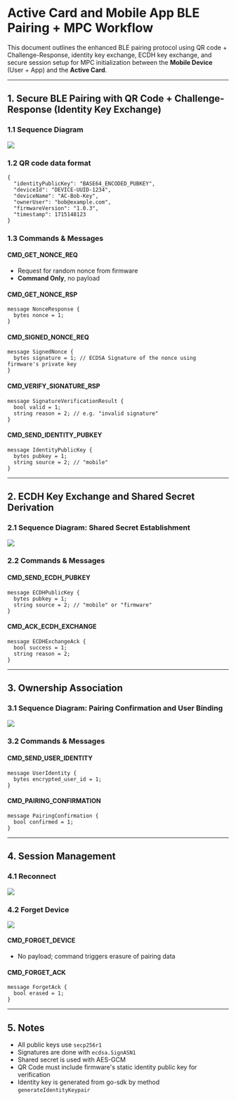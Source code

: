 # Active Card and Mobile App BLE Pairing + MPC Workflow

This document outlines the enhanced BLE pairing protocol using QR code + Challenge-Response, identity key exchange, ECDH key exchange, and secure session setup for MPC initialization between the **Mobile Device** (User + App) and the **Active Card**.

* * *

  

## 1\. Secure BLE Pairing with QR Code + Challenge-Response (Identity Key Exchange)

### 1.1 Sequence Diagram

![](https://t9018252776.p.clickup-attachments.com/t9018252776/b60ebbc5-27f3-4e29-a715-c16a6cd1ba16/image.png)

### 1.2 QR code data format

```plain
{
  "identityPublicKey": "BASE64_ENCODED_PUBKEY",
  "deviceId": "DEVICE-UUID-1234",
  "deviceName": "AC-Bob-Key",
  "ownerUser": "bob@example.com",
  "firmwareVersion": "1.0.3",
  "timestamp": 1715148123
}
```

### 1.3 Commands & Messages

#### CMD\_GET\_NONCE\_REQ

*   Request for random nonce from firmware
*   **Command Only**, no payload

#### CMD\_GET\_NONCE\_RSP

```plain
message NonceResponse {
  bytes nonce = 1;
}
```

#### CMD\_SIGNED\_NONCE\_REQ

```plain
message SignedNonce {
  bytes signature = 1; // ECDSA Signature of the nonce using firmware's private key
}
```

#### CMD\_VERIFY\_SIGNATURE\_RSP

```plain
message SignatureVerificationResult {
  bool valid = 1;
  string reason = 2; // e.g. "invalid signature"
}
```

#### CMD\_SEND\_IDENTITY\_PUBKEY

```plain
message IdentityPublicKey {
  bytes pubkey = 1;
  string source = 2; // "mobile"
}
```

* * *

## 2\. ECDH Key Exchange and Shared Secret Derivation

### 2.1 Sequence Diagram: Shared Secret Establishment

![](https://t9018252776.p.clickup-attachments.com/t9018252776/5c4eba1b-0a63-47a4-ae23-47f6f2c2dfb5/image.png)

### 2.2 Commands & Messages

#### CMD\_SEND\_ECDH\_PUBKEY

```plain
message ECDHPublicKey {
  bytes pubkey = 1;
  string source = 2; // "mobile" or "firmware"
}
```

#### CMD\_ACK\_ECDH\_EXCHANGE

```plain
message ECDHExchangeAck {
  bool success = 1;
  string reason = 2;
}
```

* * *

  

## 3\. Ownership Association

### 3.1 Sequence Diagram: Pairing Confirmation and User Binding

![](https://t9018252776.p.clickup-attachments.com/t9018252776/1ed2a08d-bb24-4451-9e61-bc0636a48ead/image.png)

### 3.2 Commands & Messages

#### CMD\_SEND\_USER\_IDENTITY

```plain
message UserIdentity {
  bytes encrypted_user_id = 1;
}
```

#### CMD\_PAIRING\_CONFIRMATION

```plain
message PairingConfirmation {
  bool confirmed = 1;
}
```

* * *

  

## 4\. Session Management

### 4.1 Reconnect

![](https://t9018252776.p.clickup-attachments.com/t9018252776/387cd74e-ec22-4210-96b7-a934636d9b46/image.png)

### 4.2 Forget Device

![](https://t9018252776.p.clickup-attachments.com/t9018252776/bc2c5870-8535-4171-a4f3-5d12d52f757d/image.png)

#### CMD\_FORGET\_DEVICE

*   No payload; command triggers erasure of pairing data

#### CMD\_FORGET\_ACK

```plain
message ForgetAck {
  bool erased = 1;
}
```

* * *

  

## 5\. Notes

*   All public keys use `secp256r1`
*   Signatures are done with `ecdsa.SignASN1`
*   Shared secret is used with AES-GCM
*   QR Code must include firmware's static identity public key for verification
*   Identity key is generated from go-sdk by method `generateIdentityKeypair`